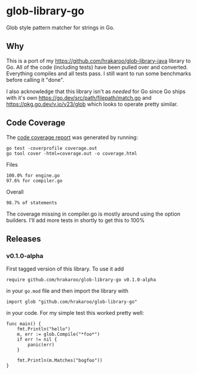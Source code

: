 # glob-library-go

Glob style pattern matcher for strings in Go.

## Why

This is a port of my https://github.com/hrakaroo/glob-library-java library
to Go.  All of the code (including tests) have been pulled over and converted. 
Everything compiles and all tests pass. I still want to run some benchmarks 
before calling it "done".

I also acknowledge that this library isn't as _needed_ for Go since Go ships
with it's own https://go.dev/src/path/filepath/match.go and https://pkg.go.dev/v.io/v23/glob 
which looks to operate pretty similar.

## Code Coverage

The [code coverage report](coverage.html) was generated by running:

```
go test -coverprofile coverage.out
go tool cover -html=coverage.out -o coverage.html
```

Files
```
100.0% for engine.go
97.6% for compiler.go
```

Overall
```
98.7% of statements
```

The coverage missing in compiler.go is mostly around using the option builders.  I'll add more tests in shortly
to get this to 100%

## Releases

### v0.1.0-alpha

First tagged version of this library. To use it add

`require github.com/hrakaroo/glob-library-go v0.1.0-alpha`

in your `go.mod` file and then import the library with

`import glob "github.com/hrakaroo/glob-library-go"`

in your code.  For my simple test this worked pretty well:

```
func main() {
	fmt.Println("hello")
	m, err := glob.Compile("*foo*")
	if err != nil {
		panic(err)
	}

	fmt.Println(m.Matches("bogfoo"))
}
```
